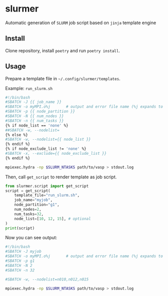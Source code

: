 # slurmer

Automatic generation of `SLURM` job script based on `jinja` template engine


## Install

Clone repository, install `poetry` and run `poetry install`.


## Usage

Prepare a template file in `~/.config/slurmer/templates`.

Example: `run_slurm.sh`

```bash
#!/bin/bash
#SBATCH -J {{ job_name }}
#SBATCH -o myMPI.o%j       # output and error file name (%j expands to jobID)
#SBATCH -p {{ node_partition }}
#SBATCH -N {{ num_nodes }}
#SBATCH -n {{ num_tasks }}
{% if node_list == 'none' %}
##SBATCH -w, --nodelist=
{% else %}
#SBATCH -w, --nodelist={{ node_list }}
{% endif %}
{% if node_exclude_list != 'none' %}
#SBATCH -x, --exclude={{ node_exclude_list }}
{% endif %}

mpiexec.hydra -np $SLURM_NTASKS path/to/vasp > stdout.log
```

Then, call `get_script` to render template as job script.
```python
from slurmer.script import get_script
script = get_script(
    template_file="run_slurm.sh",
    job_name="myjob",
    node_partition="g1",
    num_nodes=2,
    num_tasks=32,
    node_list=[10, 12, 15], # optional
)
print(script)
```

Now you can see output:

```bash
#!/bin/bash
#SBATCH -J myjob
#SBATCH -o myMPI.o%j       # output and error file name (%j expands to jobID)
#SBATCH -p g1
#SBATCH -N 2
#SBATCH -n 32

#SBATCH -w, --nodelist=n010,n012,n015

mpiexec.hydra -np $SLURM_NTASKS path/to/vasp > stdout.log
```
